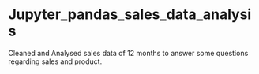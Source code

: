# Jupyter_pandas_sales_data_analysis
Cleaned and Analysed sales data of 12 months to answer some questions regarding sales and product.
